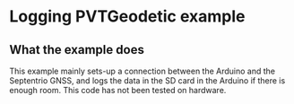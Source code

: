 # Logging PVTGeodetic example #

## What the example does ##

This example mainly sets-up a connection between the Arduino and the Septentrio GNSS, and logs the data in the SD card in the Arduino if there is enough room.
This code has not been tested on hardware.
